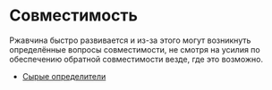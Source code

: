 # Совместимость

Ржавчина быстро развивается и из-за этого могут возникнуть определённые вопросы совместимости, не смотря на усилия по обеспечению обратной совместимости везде, где это возможно.

- [Сырые определители](compatibility/raw_identifiers.md)
